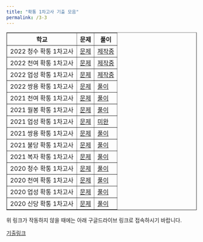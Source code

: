 ```yaml
---
title: "확통 1차고사 기출 모음"
permalink: /3-3
---
```

<table border="1">
<th>학교</th> <th>문제</th> <th>풀이</th> 
  <tr>
	<td>2022 청수 확통 1차고사</td>
    <td><a href="/pdf/test4th/2022/2022 청수 확통 1차고사.pdf">문제</a></td>
    <td><a href="/pdf/test4th/2022풀이/%5B풀이%5D 2022 청수 확통 1차고사.pdf">제작중</a></td>
  </tr>
    <tr>
	<td>2022 천여 확통 1차고사</td>
    <td><a href="/pdf/test4th/2022/2022 천여 확통 1차고사.pdf">문제</a></td>
    <td><a href="/pdf/test4th/2022풀이/%5B풀이%5D 2022 천여 확통 1차고사.pdf">제작중</a></td>
  </tr>
    <tr>
	<td>2022 업성 확통 1차고사</td>
    <td><a href="/pdf/test4th/2022/2022 업성 확통 1차고사.pdf">문제</a></td>
    <td><a href="/pdf/test4th/2022풀이/%5B풀이%5D 2022 업성 확통 1차고사.pdf">제작중</a></td>
  </tr>
    <tr>
	<td>2022 쌍용 확통 1차고사</td>
    <td><a href="/pdf/test4th/2022/2022 쌍용 확통 1차고사.pdf">문제</a></td>
    <td><a href="/pdf/test4th/2022풀이/%5B풀이%5D 2022 쌍용 확통 1차고사.pdf">풀이</a></td>
  </tr>
    <tr>
	<td>2021 천여 확통 1차고사</td>
    <td><a href="/pdf/test4th/2021/2021 천여 확통 1차고사.pdf">문제</a></td>
    <td><a href="/pdf/test4th/2021풀이/%5B풀이%5D 2021 천여 확통 1차고사.pdf">풀이</a></td>
  </tr>
    <tr>
	<td>2021 월봉 확통 1차고사</td>
    <td><a href="/pdf/test4th/2021/2021 월봉 확통 1차고사.pdf">문제</a></td>
    <td><a href="/pdf/test4th/2021풀이/%5B풀이%5D 2021 월봉 확통 1차고사.pdf">풀이</a></td>
  </tr>
    <tr>
	<td>2021 업성 확통 1차고사</td>
    <td><a href="/pdf/test4th/2021/2021 업성 확통 1차고사.pdf">문제</a></td>
    <td><a href="/pdf/test4th/2021풀이/%5B풀이%5D 2021 업성 확통 1차고사.pdf">미완</a></td>
  </tr>
    <tr>
	<td>2021 쌍용 확통 1차고사</td>
    <td><a href="/pdf/test4th/2021/2021 쌍용 확통 1차고사.pdf">문제</a></td>
    <td><a href="/pdf/test4th/2021풀이/%5B풀이%5D 2021 쌍용 확통 1차고사.pdf">풀이</a></td>
  </tr>
    <tr>
	<td>2021 불당 확통 1차고사</td>
    <td><a href="/pdf/test4th/2021/2021 불당 확통 1차고사.pdf">문제</a></td>
    <td><a href="/pdf/test4th/2021풀이/%5B풀이%5D 2021 불당 확통 1차고사.pdf">풀이</a></td>
  </tr>
    <tr>
	<td>2021 복자 확통 1차고사</td>
    <td><a href="/pdf/test4th/2021/2021 복자 확통 1차고사.pdf">문제</a></td>
    <td><a href="/pdf/test4th/2021풀이/%5B풀이%5D 2021 복자 확통 1차고사.pdf">풀이</a></td>
  </tr>
    <tr>
	<td>2020 청수 확통 1차고사</td>
    <td><a href="/pdf/test4th/2020/2020 청수 고3 확통 1차고사.pdf">문제</a></td>
    <td><a href="/pdf/test4th/2020풀이/%5B풀이%5D 2020 청수 고3 확통 1차고사.pdf">풀이</a></td>
  </tr>
    <tr>
	<td>2020 천여 확통 1차고사</td>
    <td><a href="/pdf/test4th/2020/2020 천여 고3 확통 1차고사.pdf">문제</a></td>
    <td><a href="/pdf/test4th/2020풀이/%5B풀이%5D 2020 천여 고3 확통 1차고사.pdf">풀이</a></td>
  </tr>
    <tr>
	<td>2020 업성 확통 1차고사</td>
    <td><a href="/pdf/test4th/2020/2020 업성 고3 확통 1차고사.pdf">문제</a></td>
    <td><a href="/pdf/test4th/2020풀이/%5B풀이%5D 2020 업성 고3 확통 1차고사 기.pdf">풀이</a></td>
  </tr>
    <tr>
	<td>2020 신당 확통 1차고사</td>
    <td><a href="/pdf/test4th/2020/2020 신당 확통 1차고사.pdf">문제</a></td>
    <td><a href="/pdf/test4th/2020풀이/%5B풀이%5D 2020 신당 확통 1차고사.pdf">풀이</a></td>
  </tr>
  </table>

위 링크가 작동하지 않을 때에는 아래 구글드라이브 링크로 접속하시기 바랍니다.

[기출링크](https://github.com/gwandae/test/tree/main/pdf/test4th)




